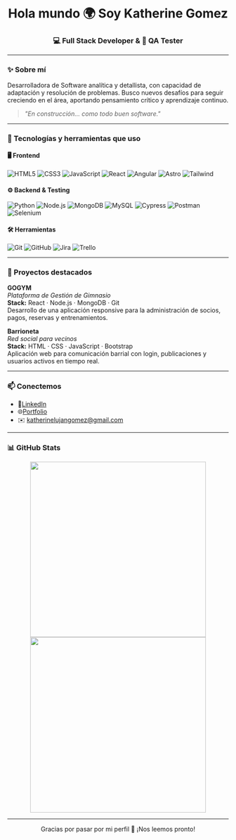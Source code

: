 <h1 align="center">Hola mundo 🌍 Soy Katherine Gomez</h1>
<h3 align="center">💻 Full Stack Developer & 🧪 QA Tester </h3>

---

### ✨ Sobre mí

Desarrolladora de Software analítica y detallista, con capacidad de adaptación y resolución de problemas.
Busco nuevos desafíos para seguir creciendo en el área, aportando pensamiento crítico y aprendizaje continuo.


> *"En construcción… como todo buen software."*

---

### 🔧 Tecnologías y herramientas que uso

#### 🖥️ Frontend
![HTML5](https://img.shields.io/badge/-HTML5-E34F26?logo=html5&logoColor=white&style=flat)
![CSS3](https://img.shields.io/badge/-CSS3-1572B6?logo=css3&logoColor=white&style=flat)
![JavaScript](https://img.shields.io/badge/-JavaScript-F7DF1E?logo=javascript&logoColor=black&style=flat)
![React](https://img.shields.io/badge/-React-61DAFB?logo=react&logoColor=black&style=flat)
![Angular](https://img.shields.io/badge/-Angular-DD0031?logo=angular&logoColor=white&style=flat)
![Astro](https://img.shields.io/badge/-Astro-000000?logo=astro&logoColor=white&style=flat)
![Tailwind](https://img.shields.io/badge/-TailwindCSS-38B2AC?logo=tailwindcss&logoColor=white&style=flat)

#### ⚙️ Backend & Testing
![Python](https://img.shields.io/badge/-Python-3776AB?logo=python&logoColor=white&style=flat)
![Node.js](https://img.shields.io/badge/-Node.js-339933?logo=node.js&logoColor=white&style=flat)
![MongoDB](https://img.shields.io/badge/-MongoDB-47A248?logo=mongodb&logoColor=white&style=flat)
![MySQL](https://img.shields.io/badge/-MySQL-4479A1?logo=mysql&logoColor=white&style=flat)
![Cypress](https://img.shields.io/badge/-Cypress-17202C?logo=cypress&logoColor=white&style=flat)
![Postman](https://img.shields.io/badge/-Postman-FF6C37?logo=postman&logoColor=white&style=flat)
![Selenium](https://img.shields.io/badge/-Selenium-43B02A?logo=selenium&logoColor=white&style=flat)

#### 🛠️ Herramientas
![Git](https://img.shields.io/badge/-Git-F05032?logo=git&logoColor=white&style=flat)
![GitHub](https://img.shields.io/badge/-GitHub-181717?logo=github&logoColor=white&style=flat)
![Jira](https://img.shields.io/badge/-Jira-0052CC?logo=jira&logoColor=white&style=flat)
![Trello](https://img.shields.io/badge/-Trello-0052CC?logo=trello&logoColor=white&style=flat)

---

### 🧩 Proyectos destacados

**GOGYM**  
_Plataforma de Gestión de Gimnasio_  
**Stack:** React · Node.js · MongoDB · Git  
Desarrollo de una aplicación responsive para la administración de socios, pagos, reservas y entrenamientos.

**Barrioneta**  
_Red social para vecinos_  
**Stack:** HTML · CSS · JavaScript · Bootstrap  
Aplicación web para comunicación barrial con login, publicaciones y usuarios activos en tiempo real.

---

### 📫 Conectemos

- 💼[LinkedIn](https://www.linkedin.com/in/katherinelujangomez/)
- 🌐[Portfolio](https://portfoliokatherinegomez.netlify.app/)
- ✉️ katherinelujangomez@gmail.com
  
---

### 📊 GitHub Stats

<p align="center">
  <img src="https://github-readme-stats.vercel.app/api?username=KatherineGomez96&show_icons=true&theme=radical" width="400"/>
  <img src="https://github-readme-stats.vercel.app/api/top-langs/?username=KatherineGomez96&layout=compact&theme=radical" width="400"/>
</p>

---

<p align="center">Gracias por pasar por mi perfil 💖 ¡Nos leemos pronto!</p>
